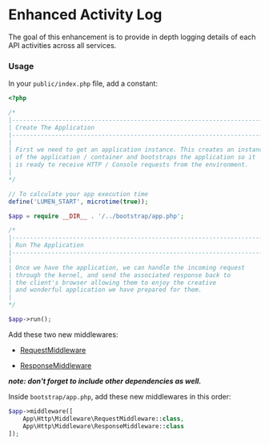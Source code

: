# Enhanced Activity Log

The goal of this enhancement is to provide in depth logging details of each API activities across all services.

### **Usage**

In your `public/index.php` file, add a constant:

```php
<?php

/*
|--------------------------------------------------------------------------
| Create The Application
|--------------------------------------------------------------------------
|
| First we need to get an application instance. This creates an instance
| of the application / container and bootstraps the application so it
| is ready to receive HTTP / Console requests from the environment.
|
*/

// To calculate your app execution time
define('LUMEN_START', microtime(true));

$app = require __DIR__ . '/../bootstrap/app.php';

/*
|--------------------------------------------------------------------------
| Run The Application
|--------------------------------------------------------------------------
|
| Once we have the application, we can handle the incoming request
| through the kernel, and send the associated response back to
| the client's browser allowing them to enjoy the creative
| and wonderful application we have prepared for them.
|
*/

$app->run();
```

Add these two new middlewares:

- [RequestMiddleware](app/Http/Middleware/RequestMiddleware.php)

- [ResponseMiddleware](app/Http/Middleware/ResponseMiddleware.php)

***note: don't forget to include other dependencies as well.***

Inside `bootstrap/app.php`, add these new middlewares in this order:

```php
$app->middleware([
    App\Http\Middleware\RequestMiddleware::class,
    App\Http\Middleware\ResponseMiddleware::class
]);
```

